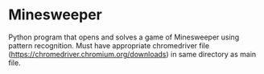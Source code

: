 # Minesweeper
Python program that opens and solves a game of Minesweeper using pattern recognition.
Must have appropriate chromedriver file (https://chromedriver.chromium.org/downloads) in same directory as main file.
